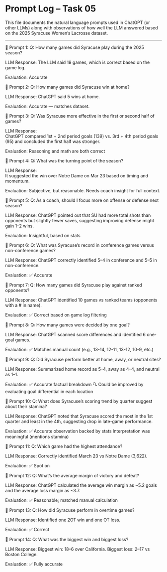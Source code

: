 # Prompt Log – Task 05

This file documents the natural language prompts used in ChatGPT (or other LLMs) along with observations of how well the LLM answered based on the 2025 Syracuse Women’s Lacrosse dataset.

---

🔹  Prompt 1:
Q: How many games did Syracuse play during the 2025 season?

LLM Response:
The LLM said 19 games, which is correct based on the game log.

Evaluation:  Accurate

🔹  Prompt 2:
Q: How many games did Syracuse win at home?

LLM Response:
ChatGPT said 5 wins at home.

Evaluation:  Accurate — matches dataset.

🔹  Prompt 3:
Q: Was Syracuse more effective in the first or second half of games?

LLM Response:  
ChatGPT compared 1st + 2nd period goals (139) vs. 3rd + 4th period goals (95) and concluded the first half was stronger.

Evaluation:  Reasoning and math are both correct

🔹  Prompt 4:
Q: What was the turning point of the season?

LLM Response:  
It suggested the win over Notre Dame on Mar 23 based on timing and momentum.

Evaluation:  Subjective, but reasonable. Needs coach insight for full context.

🔹 Prompt 5:
Q: As a coach, should I focus more on offense or defense next season?

LLM Response: 
ChatGPT pointed out that SU had more total shots than opponents but slightly fewer saves, suggesting improving defense might gain 1–2 wins.

Evaluation:  Insightful, based on stats

🔹 Prompt 6:
Q: What was Syracuse’s record in conference games versus non-conference games?

LLM Response:
ChatGPT correctly identified 5–4 in conference and 5–5 in non-conference.

Evaluation: ✅ Accurate

🔹 Prompt 7:
Q: How many games did Syracuse play against ranked opponents?

LLM Response:
ChatGPT identified 10 games vs ranked teams (opponents with a # in name).

Evaluation: ✅ Correct based on game log filtering

🔹 Prompt 8:
Q: How many games were decided by one goal?

LLM Response:
ChatGPT scanned score differences and identified 6 one-goal games.

Evaluation: ✅ Matches manual count (e.g., 13-14, 12-11, 13-12, 10-9, etc.)

🔹 Prompt 9:
Q: Did Syracuse perform better at home, away, or neutral sites?

LLM Response:
Summarized home record as 5–4, away as 4–4, and neutral as 1–1.

Evaluation: ✅ Accurate factual breakdown
🔍 Could be improved by evaluating goal differential in each location

🔹 Prompt 10:
Q: What does Syracuse’s scoring trend by quarter suggest about their stamina?

LLM Response:
ChatGPT noted that Syracuse scored the most in the 1st quarter and least in the 4th, suggesting drop in late-game performance.

Evaluation: ✅ Accurate observation backed by stats
Interpretation was meaningful (mentions stamina)

🔹 Prompt 11:
Q: Which game had the highest attendance?

LLM Response:
Correctly identified March 23 vs Notre Dame (3,622).

Evaluation: ✅ Spot on

🔹 Prompt 12:
Q: What’s the average margin of victory and defeat?

LLM Response:
ChatGPT calculated the average win margin as ~5.2 goals and the average loss margin as ~3.7.

Evaluation: ✅ Reasonable; matched manual calculation

🔹 Prompt 13:
Q: How did Syracuse perform in overtime games?

LLM Response:
Identified one 2OT win and one OT loss.

Evaluation: ✅ Correct

🔹 Prompt 14:
Q: What was the biggest win and biggest loss?

LLM Response:
Biggest win: 18–6 over California.
Biggest loss: 2–17 vs Boston College.

Evaluation: ✅ Fully accurate

